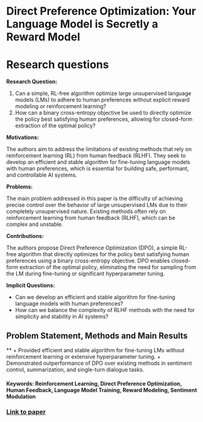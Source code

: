 # Direct Preference Optimization: Your Language Model is Secretly a Reward Model

# Research questions
**Research Question:**

1. Can a simple, RL-free algorithm optimize large unsupervised language models (LMs) to adhere to human preferences without explicit reward modeling or reinforcement learning?
2. How can a binary cross-entropy objective be used to directly optimize the policy best satisfying human preferences, allowing for closed-form extraction of the optimal policy?

**Motivations:**

The authors aim to address the limitations of existing methods that rely on reinforcement learning (RL) from human feedback (RLHF). They seek to develop an efficient and stable algorithm for fine-tuning language models with human preferences, which is essential for building safe, performant, and controllable AI systems.

**Problems:**

The main problem addressed in this paper is the difficulty of achieving precise control over the behavior of large unsupervised LMs due to their completely unsupervised nature. Existing methods often rely on reinforcement learning from human feedback (RLHF), which can be complex and unstable.

**Contributions:**

The authors propose Direct Preference Optimization (DPO), a simple RL-free algorithm that directly optimizes for the policy best satisfying human preferences using a binary cross-entropy objective. DPO enables closed-form extraction of the optimal policy, eliminating the need for sampling from the LM during fine-tuning or significant hyperparameter tuning.

**Implicit Questions:**

* Can we develop an efficient and stable algorithm for fine-tuning language models with human preferences?
* How can we balance the complexity of RLHF methods with the need for simplicity and stability in AI systems?

## Problem Statement, Methods and Main Results
**
    + Provided efficient and stable algorithm for fine-tuning LMs without reinforcement learning or extensive hyperparameter tuning.
    + Demonstrated outperformance of DPO over existing methods in sentiment control, summarization, and single-turn dialogue tasks.

#### Keywords: Reinforcement Learning, Direct Preference Optimization, Human Feedback, Language Model Training, Reward Modeling, Sentiment Modulation
### [Link to paper](https://arxiv.org/abs/2305.18290v3)
